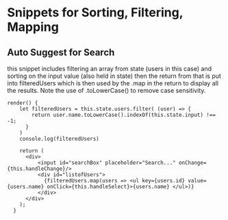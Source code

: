 # Snippets for Sorting, Filtering, Mapping

## Auto Suggest for Search

this snippet includes filtering an array from state (users in this case) and sorting on the input value (also held in state)
then the return from that is put into filteredUsers which is then used by the .map in the return to display all the results. 
Note the use of .toLowerCase() to remove case sensitivity.

```
render() {
    let filteredUsers = this.state.users.filter( (user) => {
        return user.name.toLowerCase().indexOf(this.state.input) !== -1;
      }
    )
    console.log(filteredUsers)

    return (
      <div>
          <input id="searchBox" placeholder="Search..." onChange={this.handleChange}/>
          <div id="listofUsers">
            {filteredUsers.map(users => <ul key={users.id} value={users.name} onClick={this.handleSelect}>{users.name} </ul>)}
          </div>
      </div>
    );
  }
```
